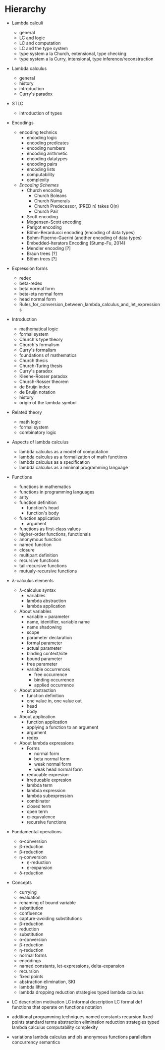# Hierarchy

- Lambda calculi
  - general
  - LC and logic
  - LC and computation
  - LC and the type system
  - type system a la Church, extensional, type checking
  - type system a la Curry, intensional, type inference/reconstruction

- Lambda calculus
  - general
  - history
  - introduction
  - Curry's paradox

- STLC
  - introduction of types


* Encodings
  * encoding technics
    - encoding logic
    - encoding predicates
    - encoding numbers
    - encoding arithmetic
    - encoding datatypes
    - encoding pairs
    - encoding lists
    - computability
    - complexity
  * *Encoding Schemes*
    - Church encoding
      - Church Boleans
      - Church Numerals
      - Church Predecessor, (PRED n) takes O(n)
      - Church Pair
    - Scott encoding
    - Mogensen-Scott encoding
    - Parigot encoding
    - Böhm-Berarducci encoding (encoding of data types)
    - Bohm-Piperno-Guerini (another encoding of data types)
    - Embedded-Iterators Encoding (Stump-Fu, 2014)
    - Mendler encoding [?]
    - Braun trees [?]
    - Böhm trees [?]



* Expression forms
  - redex
  - beta-redex
  - beta normal form
  - beta-eta normal form
  - head normal form
  - Rules_for_conversion_between_lambda_calculus_and_let_expressions

* Introduction
  - mathematical logic
  - formal system
  - Church's type theory
  - Church's formalism
  - Curry's formalism
  - foundations of mathematics
  - Church thesis
  - Church-Turing thesis
  - Curry's paradox
  - Kleene-Rosser paradox
  - Church-Rosser theorem
  - de Bruijn index
  - de Bruijn notation
  - history
  - origin of the lambda symbol

* Related theory
  - math logic
  - formal system
  - combinatory logic

* Aspects of lambda calculus
  - lambda calculus as a model of computation
  - lambda calculus as a formalization of math functions
  - lambda calculus as a specification
  - lambda calculus as a minimal programming language

* Functions
  - functions in mathematics
  - functions in programming languages
  - arity
  - function definition
    - function's head
    - function's body
  - function application
    - argument
  - functions as first-class values
  - higher-order functions, functionals
  - anonymous function
  - named function
  - closure
  - multipart definition
  - recursive functions
  - tail-recursive functions
  - mutualy-recursive functions

* λ-calculus elements
  - λ-calculus syntax
    - variables
    - lambda abstraction
    - lambda application
  - About variables
    - variable = parameter
    - name, identifier, variable name
    - name shadowing
    - scope
    - parameter declaration
    - formal parameter
    - actual parameter
    - binding context/site
    - bound parameter
    - free parameter
    - variable occurrences
      - free occurrence
      - binding occurrence
      - applied occurrence
  - About abstraction
    - function definition
    - one value in, one value out
    - head
    - body
  - About application
    - function application
    - applying a function to an argument
    - argument
    - redex
  - About lambda expressions
    - Forms
      - normal form
      - beta normal form
      - weak normal form
      - weak head normal form
    - reducable expresion
    - irreducable expresion
    - lambda term
    - lambda expression
    - lambda subexpression
    - combinator
    - closed term
    - open term
    - α-equvalence
    - recursive functions

* Fundamental operations
  - α-conversion
  - β-reduction
  - β-reduction
  - η-conversion
    - η-reduction
    - η-expansion
  - δ-reduction

* Concepts
  - currying
  - evaluation
  - renaming of bound variable
  - substitution
  - confluence
  - capture-avoiding substitutions
  - β-reduction
  - reduction
  - substitution
  - α-conversion
  - β-reduction
  - η-reduction
  - normal forms
  - encodings
  - named constants, let-expressions, delta-expansion
  - recursion
  - fixed points
  - abstraction elimination, SKI
  - lambda lifting
  - lambda dropping
  reduction strategies
  typed lambda calculus

* LC description
  motivation
  LC informal description
  LC formal def
  functions that operate on functions
  notation

* additional programming techniques
  named constants
  recursion
  fixed points
  standard terms
  abstraction elimination
  reduction strategies
  typed lambda calculus
  computability
  complexity

* variations
  lambda calculus and pls
    anonymous functions
    parallelism
    concurrency
    semantics
